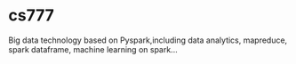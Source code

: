 # cs777

Big data technology based on Pyspark,including data analytics, mapreduce, spark dataframe, machine learning on spark...
